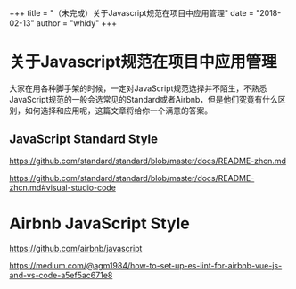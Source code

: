 +++
title = "（未完成）关于Javascript规范在项目中应用管理"
date = "2018-02-13"
author = "whidy"
+++

# 关于Javascript规范在项目中应用管理

大家在用各种脚手架的时候，一定对JavaScript规范选择并不陌生，不熟悉JavaScript规范的一般会选常见的Standard或者Airbnb，但是他们究竟有什么区别，如何选择和应用呢，这篇文章将给你一个满意的答案。

## JavaScript Standard Style

https://github.com/standard/standard/blob/master/docs/README-zhcn.md

https://github.com/standard/standard/blob/master/docs/README-zhcn.md#visual-studio-code

# Airbnb JavaScript Style

https://github.com/airbnb/javascript

https://medium.com/@agm1984/how-to-set-up-es-lint-for-airbnb-vue-js-and-vs-code-a5ef5ac671e8